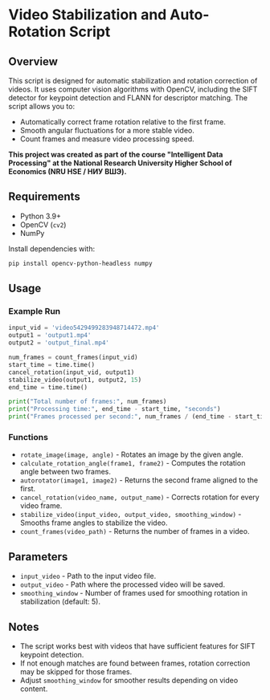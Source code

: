 # Video Stabilization and Auto-Rotation Script

## Overview
This script is designed for automatic stabilization and rotation correction of videos. It uses computer vision algorithms with OpenCV, including the SIFT detector for keypoint detection and FLANN for descriptor matching. The script allows you to:

- Automatically correct frame rotation relative to the first frame.
- Smooth angular fluctuations for a more stable video.
- Count frames and measure video processing speed.

**This project was created as part of the course "Intelligent Data Processing" at the National Research University Higher School of Economics (NRU HSE / НИУ ВШЭ).**

## Requirements
- Python 3.9+
- OpenCV (`cv2`)
- NumPy

Install dependencies with:
```bash
pip install opencv-python-headless numpy
```

## Usage

### Example Run
```python
input_vid = 'video5429499283948714472.mp4'
output1 = 'output1.mp4'
output2 = 'output_final.mp4'

num_frames = count_frames(input_vid)
start_time = time.time()
cancel_rotation(input_vid, output1)
stabilize_video(output1, output2, 15)
end_time = time.time()

print("Total number of frames:", num_frames)
print("Processing time:", end_time - start_time, "seconds")
print("Frames processed per second:", num_frames / (end_time - start_time))
```

### Functions
- `rotate_image(image, angle)` - Rotates an image by the given angle.
- `calculate_rotation_angle(frame1, frame2)` - Computes the rotation angle between two frames.
- `autorotator(image1, image2)` - Returns the second frame aligned to the first.
- `cancel_rotation(video_name, output_name)` - Corrects rotation for every video frame.
- `stabilize_video(input_video, output_video, smoothing_window)` - Smooths frame angles to stabilize the video.
- `count_frames(video_path)` - Returns the number of frames in a video.

## Parameters
- `input_video` - Path to the input video file.
- `output_video` - Path where the processed video will be saved.
- `smoothing_window` - Number of frames used for smoothing rotation in stabilization (default: 5).

## Notes
- The script works best with videos that have sufficient features for SIFT keypoint detection.
- If not enough matches are found between frames, rotation correction may be skipped for those frames.
- Adjust `smoothing_window` for smoother results depending on video content.

